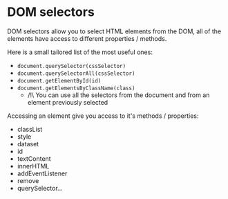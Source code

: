 

# DOM selectors

DOM selectors allow you to select HTML elements from the DOM, all of the elements have access to different properties / methods.

Here is a small tailored list of the most useful ones:

- `document.querySelector(cssSelector)`
- `document.querySelectorAll(cssSelector)`
- `document.getElementById(id)`
- `document.getElementsByClassName(class)`
  - /!\ You can use all the selectors from the document and from an element previously selected

Accessing an element give you access to it's methods / properties:

- classList
- style
- dataset
- id
- textContent
- innerHTML
- addEventListener
- remove
- querySelector...
